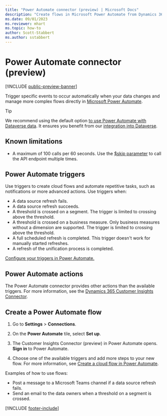 ```yaml
---
title: "Power Automate connector (preview) | Microsoft Docs"
description: "Create flows in Microsoft Power Automate from Dynamics 365 Customer Insights - Data."
ms.date: 09/01/2023
ms.reviewer: mhart
ms.topic: how-to
author: Scott-Stabbert
ms.author: sstabbert
---
```


# Power Automate connector (preview)

[!INCLUDE [public-preview-banner](includes/public-preview-banner.md)]

Trigger specific events to occur automatically when your data changes and manage more complex flows directly in [Microsoft Power Automate](https://flow.microsoft.com/).

> [!TIP]
> We recommend using the default option [to use Power Automate with Dataverse data](/power-automate/dataverse/overview). It ensures you benefit from our [integration into Dataverse](integrate-d365-apps.md).


## Known limitations

- A maximum of 100 calls per 60 seconds. Use the [$skip parameter](/connectors/customerinsights/#get-items-from-a-table) to call the API endpoint multiple times.

## Power Automate triggers

Use triggers to create cloud flows and automate repetitive tasks, such as notifications or more advanced actions. Use triggers when:

- A data source refresh fails.
- A data source refresh succeeds.
- A threshold is crossed on a segment. The trigger is limited to crossing above the threshold.
- A threshold is crossed on a business measure. Only business measures without a dimension are supported. The trigger is limited to crossing above the threshold.
- A full scheduled refresh is completed. This trigger doesn't work for manually started refreshes.
- A refresh of the unification process is completed.

[Configure your triggers in Power Automate.](https://flow.microsoft.com/connectors/shared_customerinsights/dynamics-365-customer-insights-connector/)

## Power Automate actions

The Power Automate connector provides other actions than the available triggers. For more information, see the [Dynamics 365 Customer Insights Connector](/connectors/customerinsights/).

## Create a Power Automate flow

1. Go to **Settings** > **Connections**.

1. On the **Power Automate** tile, select **Set up**.

1. The Customer Insights Connector (preview) in Power Automate opens. **Sign in** to Power Automate.

1. Choose one of the available triggers and add more steps to your new flow. For more information, see [Create a cloud flow in Power Automate](/power-automate/get-started-logic-flow).

Examples of how to use flows: 
- Post a message to a Microsoft Teams channel if a data source refresh fails. 
- Send an email to the data owners when a threshold on a segment is crossed.

[!INCLUDE [footer-include](includes/footer-banner.md)]

